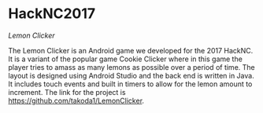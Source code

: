 # HackNC2017

_Lemon Clicker_

The Lemon Clicker is an Android game we developed for the 2017 HackNC. It is a variant of the popular game Cookie Clicker where in
this game the player tries to amass as many lemons as possible over a period of time. The layout is designed using Android Studio 
and the back end is written in Java. It includes touch events and built in timers to allow for the lemon amount to increment. 
The link for the project is https://github.com/takoda1/LemonClicker. 